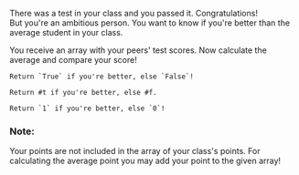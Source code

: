 There was a test in your class and you passed it. Congratulations!</br>
But you're an ambitious person. You want to know if you're better than the average student in your class.</br>

You receive an array with your peers' test scores. Now calculate the average and compare your score!</br>

~~~if-not:nasm,racket
Return `True` if you're better, else `False`!
~~~

~~~if:racket
Return #t if you're better, else #f.
~~~

~~~if:nasm
Return `1` if you're better, else `0`!
~~~

### Note:

Your points are not included in the array of your class's points. For calculating the average point you may add your point to the given array!
